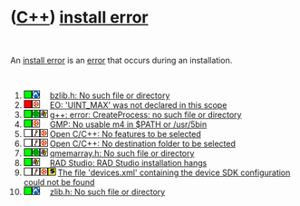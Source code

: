 
 

 

 

 

 

([C++](Cpp.md)) [install error](CppInstallError.md)
=====================================================

 

An [install error](CppInstallError.md) is an [error](CppError.md) that
occurs during an installation.

 

1.  ![OKAY](PicGreen.png)![Lubuntu](PicLubuntu.png)![ ](PicSpacer.png)
    [bzlib.h: No such file or
    directory](CppInstallErrorBzlibHnoSuchFileOrDirectory.md)
2.  ![FAIL](PicRed.png)![Ubuntu](PicUbuntu.png)![ ](PicSpacer.png) [EO:
    'UINT\_MAX' was not declared in this
    scope](CppInstallErrorEoUint_maxWasNotDeclaredInThisScope.md)
3.  ![OKAY](PicGreen.png)![Qwt](PicQwt.png)![Windows](PicWindows.png)
    [g++: error: CreateProcess: no such file or
    directory](CppInstallErrorGppErrorCreateProcessNoSuchFileOrDirectory.md)
4.  ![OKAY](PicGreen.png)![Ubuntu](PicUbuntu.png)![ ](PicSpacer.png)
    [GMP: No usable m4 in \$PATH or
    /usr/5bin](CppInstallErrorGmpNoUsableM4InPathOrUsr5bin.md)
5.  ![TODO](PicTransparent.png)![Wine](PicWine.png)![Ubuntu](PicUbuntu.png)
    [Open C/C++: No features to be selected](CppInstallErrorOpenCpp.md)
6.  ![TODO](PicTransparent.png)![Wine](PicWine.png)![Ubuntu](PicUbuntu.png)
    [Open C/C++: No destination folder to be
    selected](CppInstallErrorOpenCpp.md)
7.  ![OKAY](PicGreen.png)![Qwt](PicQwt.png)![Windows](PicWindows.png)
    [qmemarray.h: No such file or
    directory](CppInstallErrorQmemarrayHnoSuchFileOrDirectory.md)
8.  ![OKAY](PicGreen.png)![Windows](PicWindows.png)![ ](PicSpacer.png)
    [RAD Studio: RAD Studio installation
    hangs](CppInstallErrorRadStudioInstallationHangs.md)
9.  ![TODO](PicTransparent.png)![Wine](PicWine.png)![Ubuntu](PicUbuntu.png)![Symbian](PicSymbian.png)
    [The file 'devices.xml' containing the device SDK configuration
    could not be found](CppInstallErrorDevicesXmlNotFound.md)
10. ![OKAY](PicGreen.png)![Lubuntu](PicLubuntu.png)![ ](PicSpacer.png)
    [zlib.h: No such file or
    directory](CppInstallErrorZlibHnoSuchFileOrDirectory.md)

 

 

 

 

 

 

